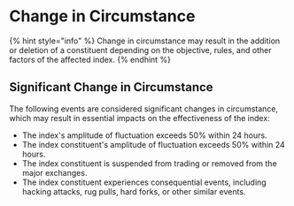 # Change in Circumstance

{% hint style="info" %}
Change in circumstance may result in the addition or deletion of a constituent depending on the objective, rules, and other factors of the affected index.
{% endhint %}

## Significant Change in Circumstance

The following events are considered significant changes in circumstance, which may result in essential impacts on the effectiveness of the index:

* The index's amplitude of fluctuation exceeds 50% within 24 hours.
* The index constituent's amplitude of fluctuation exceeds 50% within 24 hours.
* The index constituent is suspended from trading or removed from the major exchanges.
* The index constituent experiences consequential events, including hacking attacks, rug pulls, hard forks, or other similar events.
